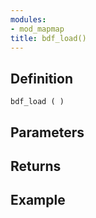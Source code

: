 ```yaml
---
modules:
- mod_mapmap
title: bdf_load()
---
```


## Definition

    bdf_load ( )

## Parameters

## Returns

## Example

```
```
